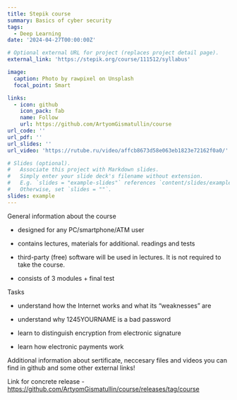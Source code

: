 ```yaml
---
title: Stepik course
summary: Basics of cyber security
tags:
  - Deep Learning
date: '2024-04-27T00:00:00Z'

# Optional external URL for project (replaces project detail page).
external_link: 'https://stepik.org/course/111512/syllabus'

image:
  caption: Photo by rawpixel on Unsplash
  focal_point: Smart

links:
  - icon: github
    icon_pack: fab
    name: Follow
    url: https://github.com/ArtyomGismatullin/course
url_code: ''
url_pdf: ''
url_slides: ''
url_video: 'https://rutube.ru/video/affcb8673d58e063eb1823e72162f0a0/'

# Slides (optional).
#   Associate this project with Markdown slides.
#   Simply enter your slide deck's filename without extension.
#   E.g. `slides = "example-slides"` references `content/slides/example-slides.md`.
#   Otherwise, set `slides = ""`.
slides: example
---
```




General information about the course

- designed for any PC/smartphone/ATM user

- contains lectures, materials for additional. readings and tests

- third-party (free) software will be used in lectures. It is not required to take the course.

- consists of 3 modules + final test

 

Tasks

- understand how the Internet works and what its “weaknesses” are

- understand why 1245YOURNAME is a bad password

- learn to distinguish encryption from electronic signature

- learn how electronic payments work


Additional information about sertificate, neccesary files and videos you can find in github and some other external links!

Link for concrete release - https://github.com/ArtyomGismatullin/course/releases/tag/course


